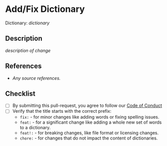 <!---
name: Add to Dictionary
about: PR for adding (to) a dictionary
title: 'fix: '
labels: dictionary
--->

# Add/Fix Dictionary

Dictionary: _dictionary_

## Description

_description of change_

## References

- _Any source references._

## Checklist

- [ ] By submitting this pull-request, you agree to follow our
      [Code of Conduct](https://github.com/streetsidesoftware/cspell-dicts/blob/main/CODE_OF_CONDUCT.md)
- [ ] Verify that the title starts with the correct prefix:
  - `fix:` - for minor changes like adding words or fixing spelling issues.
  - `feat:` - for a significant change like adding a whole new set of words to a dictionary.
  - `feat!:` - for breaking changes, like file format or licensing changes.
  - `chore:` - for changes that do not impact the content of dictionaries.
